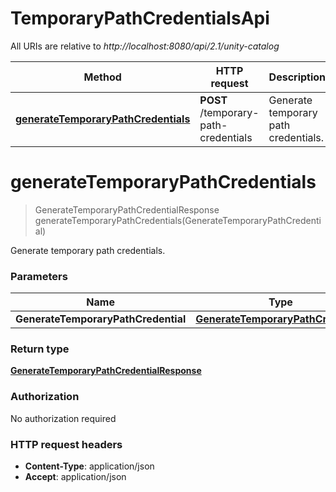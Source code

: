 # TemporaryPathCredentialsApi

All URIs are relative to *http://localhost:8080/api/2.1/unity-catalog*

| Method | HTTP request | Description |
|------------- | ------------- | -------------|
| [**generateTemporaryPathCredentials**](TemporaryPathCredentialsApi.md#generateTemporaryPathCredentials) | **POST** /temporary-path-credentials | Generate temporary path credentials. |


<a name="generateTemporaryPathCredentials"></a>
# **generateTemporaryPathCredentials**
> GenerateTemporaryPathCredentialResponse generateTemporaryPathCredentials(GenerateTemporaryPathCredential)

Generate temporary path credentials.

### Parameters

|Name | Type | Description  | Notes |
|------------- | ------------- | ------------- | -------------|
| **GenerateTemporaryPathCredential** | [**GenerateTemporaryPathCredential**](../Models/GenerateTemporaryPathCredential.md)|  | [optional] |

### Return type

[**GenerateTemporaryPathCredentialResponse**](../Models/GenerateTemporaryPathCredentialResponse.md)

### Authorization

No authorization required

### HTTP request headers

- **Content-Type**: application/json
- **Accept**: application/json

